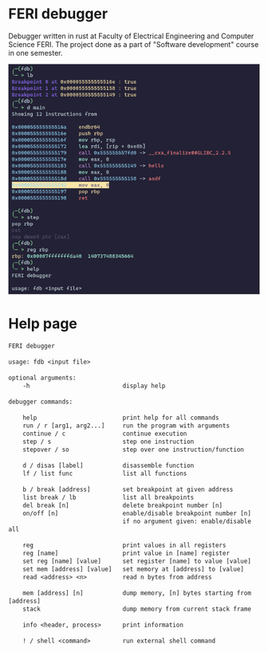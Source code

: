 # FERI debugger

Debugger written in rust at Faculty of Electrical Engineering and Computer Science FERI.
The project done as a part of "Software development" course in one semester.

![alt-text](https://raw.githubusercontent.com/AlexBrence/FERIdebugger/main/FeriDebugger.png)

# Help page
```
FERI debugger

usage: fdb <input file>

optional arguments:
    -h                          display help

debugger commands:

    help                        print help for all commands
    run / r [arg1, arg2...]     run the program with arguments
    continue / c                continue execution
    step / s                    step one instruction
    stepover / so               step over one instruction/function

    d / disas [label]           disassemble function
    lf / list func              list all functions

    b / break [address]         set breakpoint at given address
    list break / lb             list all breakpoints
    del break [n]               delete breakpoint number [n]
    on/off [n]                  enable/disable breakpoint number [n]
                                if no argument given: enable/disable all

    reg                         print values in all registers
    reg [name]                  print value in [name] register
    set reg [name] [value]      set register [name] to value [value]
    set mem [address] [value]   set memory at [address] to [value]
    read <address> <n>          read n bytes from address

    mem [address] [n]           dump memory, [n] bytes starting from [address]
    stack                       dump memory from current stack frame

    info <header, process>      print information

    ! / shell <command>         run external shell command
```
